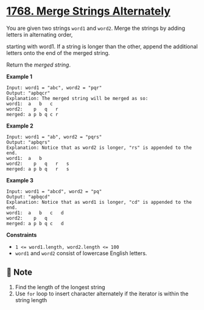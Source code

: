 # [1768. Merge Strings Alternately](https://leetcode.com/problems/merge-strings-alternately)

You are given two strings `word1` and `word2`. Merge the strings by adding letters in alternating order, 

starting with word1. If a string is longer than the other, append the additional letters onto the end of the merged string.

Return the *merged string*.

**Example 1**

```text
Input: word1 = "abc", word2 = "pqr"
Output: "apbqcr"
Explanation: The merged string will be merged as so:
word1:  a   b   c
word2:    p   q   r
merged: a p b q c r
```

**Example 2**

```text
Input: word1 = "ab", word2 = "pqrs"
Output: "apbqrs"
Explanation: Notice that as word2 is longer, "rs" is appended to the end.
word1:  a   b 
word2:    p   q   r   s
merged: a p b q   r   s
```

**Example 3**

```text
Input: word1 = "abcd", word2 = "pq"
Output: "apbqcd"
Explanation: Notice that as word1 is longer, "cd" is appended to the end.
word1:  a   b   c   d
word2:    p   q 
merged: a p b q c   d
```

**Constraints**

- `1 <= word1.length, word2.length <= 100`
- `word1` and `word2` consist of lowercase English letters.

## :memo: Note

1. Find the length of the longest string
2. Use `for` loop to insert character alternately if the iterator is within the string length
